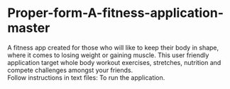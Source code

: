 # Proper-form-A-fitness-application-master
 A fitness app created for those who will like to keep their body in shape, where it comes to losing weight or gaining muscle. This user friendly application target whole body workout exercises, stretches, nutrition and compete challenges amongst your friends. <br>
Follow instructions in text files: To run the application.
